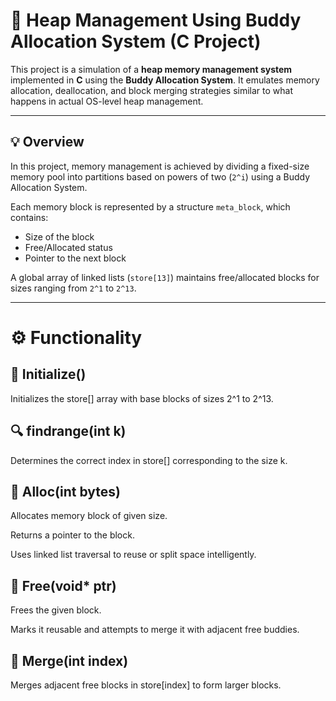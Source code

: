 # 🧠 Heap Management Using Buddy Allocation System (C Project)

This project is a simulation of a **heap memory management system** implemented in **C** using the **Buddy Allocation System**. It emulates memory allocation, deallocation, and block merging strategies similar to what happens in actual OS-level heap management.

---

## 💡 Overview

In this project, memory management is achieved by dividing a fixed-size memory pool into partitions based on powers of two (`2^i`) using a Buddy Allocation System.

Each memory block is represented by a structure `meta_block`, which contains:
- Size of the block
- Free/Allocated status
- Pointer to the next block

A global array of linked lists (`store[13]`) maintains free/allocated blocks for sizes ranging from `2^1` to `2^13`.

---

# ⚙️ Functionality

## 🧷 Initialize()
Initializes the store[] array with base blocks of sizes 2^1 to 2^13.

## 🔍 findrange(int k)
Determines the correct index in store[] corresponding to the size k.

## 🧠 Alloc(int bytes)
Allocates memory block of given size.

Returns a pointer to the block.

Uses linked list traversal to reuse or split space intelligently.

## 🧼 Free(void* ptr)
Frees the given block.

Marks it reusable and attempts to merge it with adjacent free buddies.

## 🔗 Merge(int index)
Merges adjacent free blocks in store[index] to form larger blocks.



